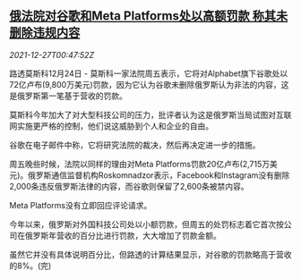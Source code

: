 <!--1640566862000-->
[俄法院对谷歌和Meta Platforms处以高额罚款 称其未删除违规内容](https://cn.reuters.com/article/russian-court-fine-google-metaplatform-1-idCNKBS2J600Q)
------

<div><i>2021-12-27T00:47:52Z</i></div><p>路透莫斯科12月24日 - 莫斯科一家法院周五表示，它将对Alphabet旗下谷歌处以72亿卢布(9,800万美元)罚款，因为它认为谷歌未删除俄罗斯认为非法的内容，这是俄罗斯第一笔基于营收的罚款。</p><p>莫斯科今年加大了对大型科技公司的压力，批评者认为这是俄罗斯当局试图对互联网实施更严格的控制，他们说这威胁到个人和企业的自由。</p><p>谷歌在电子邮件中称，它将研究法院的裁决，然后再决定进一步的措施。</p><p>周五晚些时候，法院以同样的理由对Meta Platforms罚款20亿卢布(2,715万美元)。俄罗斯通信监督机构Roskomnadzor表示，Facebook和Instagram没有删除2,000条违反俄罗斯法律的内容，而谷歌则保留了2,600条被禁内容。</p><p>Meta Platforms没有立即回应评论请求。</p><p>今年以来，俄罗斯对外国科技公司处以小额罚款，但周五的处罚标志着它首次按公司在俄罗斯年营收的百分比进行罚款，大大增加了罚款金额。</p><p>虽然它并没有具体说明百分比，但路透的计算结果显示，对谷歌的罚款略高于营收的8%。(完)</p>

